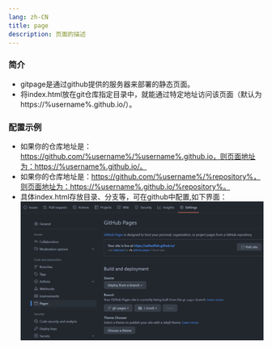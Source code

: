```yaml
---
lang: zh-CN
title: page
description: 页面的描述
---
```


### 简介
+ gitpage是通过github提供的服务器来部署的静态页面。
+ 将index.html放在git仓库指定目录中，就能通过特定地址访问该页面（默认为https://%username%.github.io/）。

### 配置示例
+ 如果你的仓库地址是：https://github.com/%username%/%username%.github.io，则页面地址为：https://%username%.github.io/。  
+ 如果你的仓库地址是：https://github.com/%username%/%repository%，则页面地址为：https://%username%.github.io/%repository%。  
+ 具体index.html存放目录、分支等，可在github中配置,如下界面：
![](../assets/img/gitpage_one.png)
